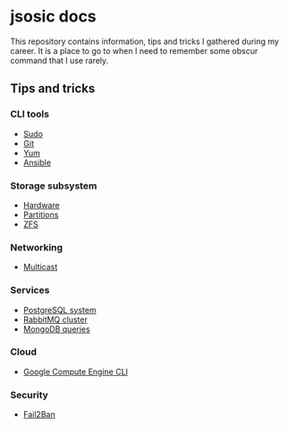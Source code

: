# jsosic docs

This repository contains information, tips and tricks I gathered during my
career. It is a place to go to when I need to remember some obscur command
that I use rarely.

## Tips and tricks

### CLI tools
* [Sudo](cli/sudo.md)
* [Git](cli/git.md)
* [Yum](cli/yum.md)
* [Ansible](cli/ansible.md)

### Storage subsystem
* [Hardware](storage/hardware.md)
* [Partitions](storage/partitions.md)
* [ZFS](storage/zfs.md)

### Networking
* [Multicast](networking/multicast.md)

### Services
* [PostgreSQL system](services/PostgreSQL/system.md)
* [RabbitMQ cluster](services/RabbitMQ/cluster.md)
* [MongoDB queries](services/MongoDB/queries.md)

### Cloud
* [Google Compute Engine CLI](cloud/gce/cli.md)

### Security
* [Fail2Ban](security/fail2ban.md)
